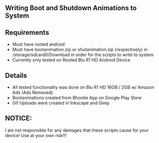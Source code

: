 ## Writing Boot and Shutdown Animations to System


## Requirements
* Must have rooted android
* Must have bootanimation.zip or shutanimation.zip (respectively) in /storage/sdcard0/Download in order for the scripts to write to system
* Currently only tested on Rooted Blu R1 HD Android Device


## Details
* All tested functionality was done on Blu R1 HD 16GB / 2GB w/ Amazon Ads (Ads Removed)
* Bootanimations created from Bhootie App on Google Play Store
* Gif Uploads were created in Inkscape and Gimp


## NOTICE:
I am not responsible for any damages that these scripts cause for your device! Use at your own risk!!!
